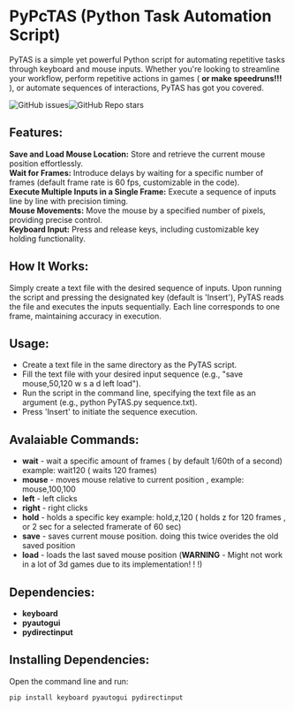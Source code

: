 # PyPcTAS (Python Task Automation Script)
PyTAS is a simple yet powerful Python script for automating repetitive tasks through keyboard and mouse inputs. Whether you're looking to streamline your workflow, perform repetitive actions in games ( **or make speedruns!!!** ), or automate sequences of interactions, PyTAS has got you covered.

<img alt="GitHub issues" src="https://img.shields.io/github/issues/poloniumlel/PyPcTas?style=for-the-badge&logoColor=red&color=red"><img alt="GitHub Repo stars" src="https://img.shields.io/github/stars/poloniumlel/PyPcTas?style=for-the-badge&color=yellow">




## Features:
**Save and Load Mouse Location:** Store and retrieve the current mouse position effortlessly.  
**Wait for Frames:** Introduce delays by waiting for a specific number of frames (default frame rate is 60 fps, customizable in the code).  
**Execute Multiple Inputs in a Single Frame:** Execute a sequence of inputs line by line with precision timing.  
**Mouse Movements:** Move the mouse by a specified number of pixels, providing precise control.  
**Keyboard Input:** Press and release keys, including customizable key holding functionality.

## How It Works:
Simply create a text file with the desired sequence of inputs. Upon running the script and pressing the designated key (default is 'Insert'), PyTAS reads the file and executes the inputs sequentially. Each line corresponds to one frame, maintaining accuracy in execution.
## Usage:
- Create a text file in the same directory as the PyTAS script.  
 - Fill the text file with your desired input sequence (e.g., "save mouse,50,120 w s a d left load").  
- Run the script in the command line, specifying the text file as an argument (e.g., python PyTAS.py sequence.txt).  
- Press 'Insert' to initiate the sequence execution.
## Avalaiable Commands:
- **wait** - wait a specific amount of frames ( by default 1/60th of a second) example: wait120 ( waits 120 frames)
- **mouse** - moves mouse relative to current position , example: mouse,100,100
- **left** - left clicks
- **right** - right clicks
- **hold** - holds a specific key example: hold,z,120 ( holds z for 120 frames , or 2 sec for a selected framerate of 60 sec)
- **save** - saves current mouse position. doing this twice overides the old saved position
- **load** - loads the last saved mouse position (**WARNING** - Might not work in a lot of 3d games due to its implementation! ! !)
## Dependencies:
- **keyboard**
- **pyautogui**
- **pydirectinput**
## Installing Dependencies:
Open the command line and run:

```pip install keyboard pyautogui pydirectinput ```
